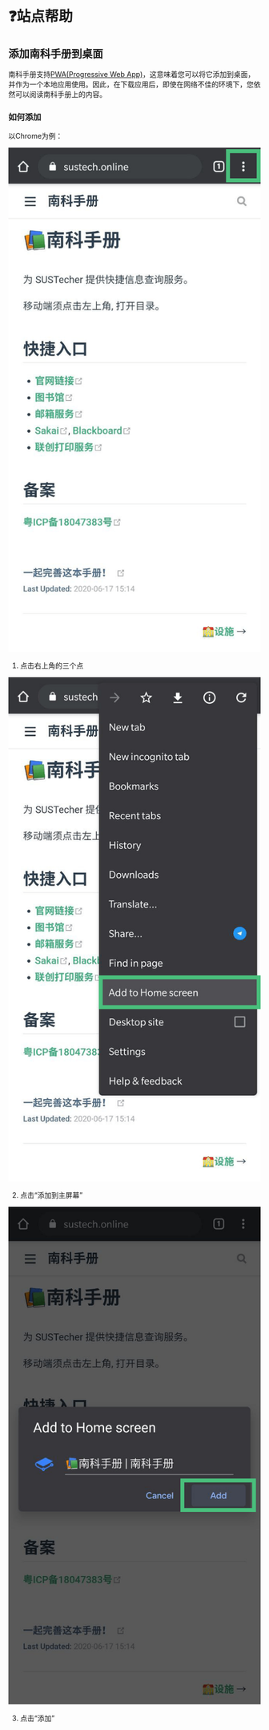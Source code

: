 # ❓站点帮助

## 添加南科手册到桌面

南科手册支持[PWA](https://sspai.com/post/60928)[(Progressive Web App)](https://web.dev/progressive-web-apps/)，这意味着您可以将它添加到桌面，并作为一个本地应用使用。因此，在下载应用后，即使在网络不佳的环境下，您依然可以阅读南科手册上的内容。

### 如何添加

以Chrome为例：

![三个点](./pwa/add1.png)

1. 点击右上角的三个点

![点击“添加到主屏幕”](./pwa/add2.png)

2. 点击“添加到主屏幕”

![点击“添加”](./pwa/add3.png)

3. 点击“添加”
